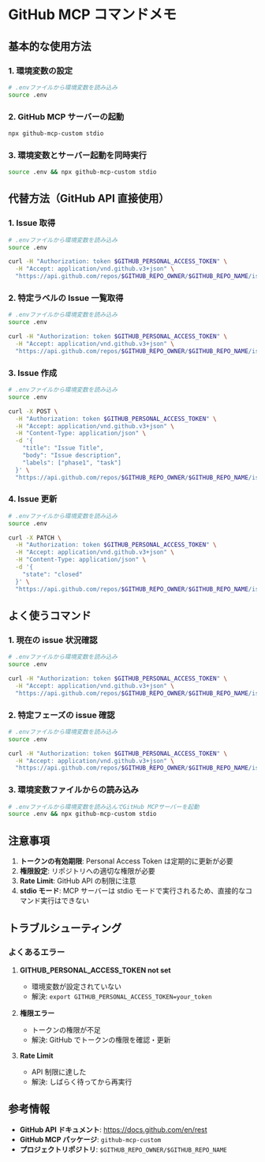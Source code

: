 # GitHub MCP コマンドメモ

## 基本的な使用方法

### 1. 環境変数の設定

```bash
# .envファイルから環境変数を読み込み
source .env
```

### 2. GitHub MCP サーバーの起動

```bash
npx github-mcp-custom stdio
```

### 3. 環境変数とサーバー起動を同時実行

```bash
source .env && npx github-mcp-custom stdio
```

## 代替方法（GitHub API 直接使用）

### 1. Issue 取得

```bash
# .envファイルから環境変数を読み込み
source .env

curl -H "Authorization: token $GITHUB_PERSONAL_ACCESS_TOKEN" \
  -H "Accept: application/vnd.github.v3+json" \
  "https://api.github.com/repos/$GITHUB_REPO_OWNER/$GITHUB_REPO_NAME/issues/15"
```

### 2. 特定ラベルの Issue 一覧取得

```bash
# .envファイルから環境変数を読み込み
source .env

curl -H "Authorization: token $GITHUB_PERSONAL_ACCESS_TOKEN" \
  -H "Accept: application/vnd.github.v3+json" \
  "https://api.github.com/repos/$GITHUB_REPO_OWNER/$GITHUB_REPO_NAME/issues?state=all&labels=phase1"
```

### 3. Issue 作成

```bash
# .envファイルから環境変数を読み込み
source .env

curl -X POST \
  -H "Authorization: token $GITHUB_PERSONAL_ACCESS_TOKEN" \
  -H "Accept: application/vnd.github.v3+json" \
  -H "Content-Type: application/json" \
  -d '{
    "title": "Issue Title",
    "body": "Issue description",
    "labels": ["phase1", "task"]
  }' \
  "https://api.github.com/repos/$GITHUB_REPO_OWNER/$GITHUB_REPO_NAME/issues"
```

### 4. Issue 更新

```bash
# .envファイルから環境変数を読み込み
source .env

curl -X PATCH \
  -H "Authorization: token $GITHUB_PERSONAL_ACCESS_TOKEN" \
  -H "Accept: application/vnd.github.v3+json" \
  -H "Content-Type: application/json" \
  -d '{
    "state": "closed"
  }' \
  "https://api.github.com/repos/$GITHUB_REPO_OWNER/$GITHUB_REPO_NAME/issues/15"
```

## よく使うコマンド

### 1. 現在の issue 状況確認

```bash
# .envファイルから環境変数を読み込み
source .env

curl -H "Authorization: token $GITHUB_PERSONAL_ACCESS_TOKEN" \
  -H "Accept: application/vnd.github.v3+json" \
  "https://api.github.com/repos/$GITHUB_REPO_OWNER/$GITHUB_REPO_NAME/issues?state=open"
```

### 2. 特定フェーズの issue 確認

```bash
# .envファイルから環境変数を読み込み
source .env

curl -H "Authorization: token $GITHUB_PERSONAL_ACCESS_TOKEN" \
  -H "Accept: application/vnd.github.v3+json" \
  "https://api.github.com/repos/$GITHUB_REPO_OWNER/$GITHUB_REPO_NAME/issues?state=all&labels=phase1"
```

### 3. 環境変数ファイルからの読み込み

```bash
# .envファイルから環境変数を読み込んでGitHub MCPサーバーを起動
source .env && npx github-mcp-custom stdio
```

## 注意事項

1. **トークンの有効期限**: Personal Access Token は定期的に更新が必要
2. **権限設定**: リポジトリへの適切な権限が必要
3. **Rate Limit**: GitHub API の制限に注意
4. **stdio モード**: MCP サーバーは stdio モードで実行されるため、直接的なコマンド実行はできない

## トラブルシューティング

### よくあるエラー

1. **GITHUB_PERSONAL_ACCESS_TOKEN not set**

   - 環境変数が設定されていない
   - 解決: `export GITHUB_PERSONAL_ACCESS_TOKEN=your_token`

2. **権限エラー**

   - トークンの権限が不足
   - 解決: GitHub でトークンの権限を確認・更新

3. **Rate Limit**
   - API 制限に達した
   - 解決: しばらく待ってから再実行

## 参考情報

- **GitHub API ドキュメント**: https://docs.github.com/en/rest
- **GitHub MCP パッケージ**: `github-mcp-custom`
- **プロジェクトリポジトリ**: `$GITHUB_REPO_OWNER/$GITHUB_REPO_NAME`
